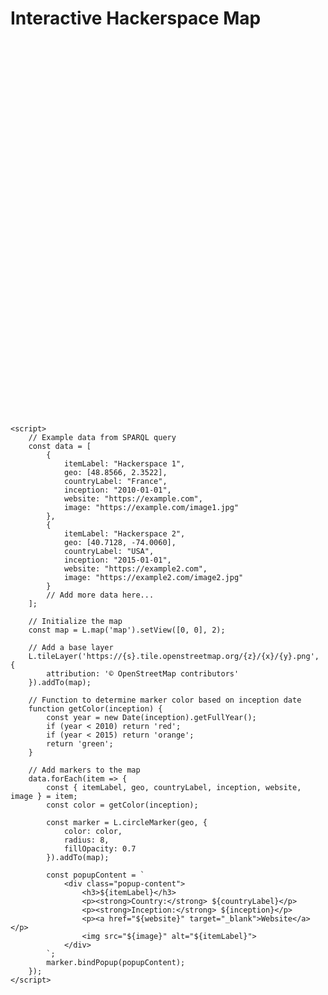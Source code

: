 <!DOCTYPE html>
<html lang="en">
<head>
    <meta charset="UTF-8">
    <title>Interactive Hackerspace Map</title>
    <link rel="stylesheet" href="https://unpkg.com/leaflet/dist/leaflet.css" />
    <script src="https://unpkg.com/leaflet/dist/leaflet.js"></script>
    <style>
        #map {
            height: 600px;
            width: 100%;
        }
        .popup-content img {
            max-width: 200px;
            height: auto;
        }
    </style>
</head>
<body>
    <h1>Interactive Hackerspace Map</h1>
    <div id="map"></div>

    <script>
        // Example data from SPARQL query
        const data = [
            {
                itemLabel: "Hackerspace 1",
                geo: [48.8566, 2.3522],
                countryLabel: "France",
                inception: "2010-01-01",
                website: "https://example.com",
                image: "https://example.com/image1.jpg"
            },
            {
                itemLabel: "Hackerspace 2",
                geo: [40.7128, -74.0060],
                countryLabel: "USA",
                inception: "2015-01-01",
                website: "https://example2.com",
                image: "https://example2.com/image2.jpg"
            }
            // Add more data here...
        ];

        // Initialize the map
        const map = L.map('map').setView([0, 0], 2);

        // Add a base layer
        L.tileLayer('https://{s}.tile.openstreetmap.org/{z}/{x}/{y}.png', {
            attribution: '© OpenStreetMap contributors'
        }).addTo(map);

        // Function to determine marker color based on inception date
        function getColor(inception) {
            const year = new Date(inception).getFullYear();
            if (year < 2010) return 'red';
            if (year < 2015) return 'orange';
            return 'green';
        }

        // Add markers to the map
        data.forEach(item => {
            const { itemLabel, geo, countryLabel, inception, website, image } = item;
            const color = getColor(inception);

            const marker = L.circleMarker(geo, {
                color: color,
                radius: 8,
                fillOpacity: 0.7
            }).addTo(map);

            const popupContent = `
                <div class="popup-content">
                    <h3>${itemLabel}</h3>
                    <p><strong>Country:</strong> ${countryLabel}</p>
                    <p><strong>Inception:</strong> ${inception}</p>
                    <p><a href="${website}" target="_blank">Website</a></p>
                    <img src="${image}" alt="${itemLabel}">
                </div>
            `;
            marker.bindPopup(popupContent);
        });
    </script>
</body>
</html>

